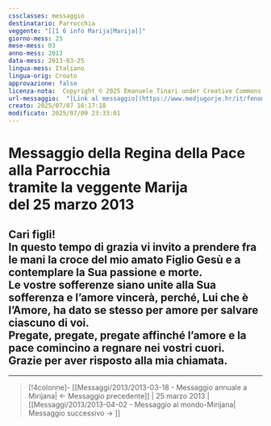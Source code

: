 ```yaml
---
cssclasses: messaggio
destinatario: Parrocchia
veggente: "[[1 6 info Marija|Marija]]"
giorno-mess: 25
mese-mess: 03
anno-mess: 2013
data-mess: 2013-03-25
lingua-mess: Italiano
lingua-orig: Croato
approvazione: false
licenza-nota:  Copyright © 2025 Emanuele Tinari under Creative Commons BY-NC-SA 4.0 https://creativecommons.org/licenses/by-nc-sa/4.0/
url-messaggio:  "[Link al messaggio](https://www.medjugorje.hr/it/fenomeno-di-medjugorje/messaggi-della-madonna/?datum=2013-3-25)"
creato: 2025/07/07 16:17:18
modificato: 2025/07/09 23:33:01
---
```


# Messaggio della Regina della Pace<br>alla Parrocchia<br>tramite la veggente Marija<br>del 25 marzo 2013

## Cari figli!<br>In questo tempo di grazia vi invito a prendere fra le mani la croce del mio amato Figlio Gesù e a contemplare la Sua passione e morte.<br>Le vostre sofferenze siano unite alla Sua sofferenza e l’amore vincerà, perché, Lui che è l’Amore, ha dato se stesso per amore per salvare ciascuno di voi.<br>Pregate, pregate, pregate affinché l’amore e la pace comincino a regnare nei vostri cuori.<br>Grazie per aver risposto alla mia chiamata.

***

> [!4colonne]- [[Messaggi/2013/2013-03-18 - Messaggio annuale a Mirijana| ← Messaggio precedente]] | 25 marzo 2013 | [[Messaggi/2013/2013-04-02 - Messaggio al mondo-Mirijana| Messaggio successivo → ]]